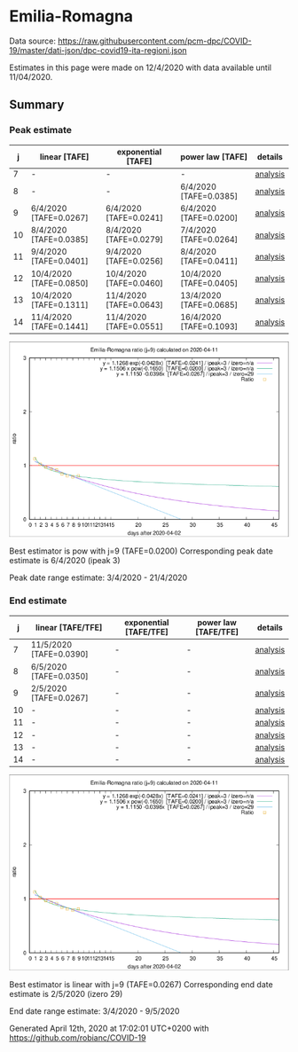 # Emilia-Romagna


Data source: https://raw.githubusercontent.com/pcm-dpc/COVID-19/master/dati-json/dpc-covid19-ita-regioni.json

Estimates in this page were made on 12/4/2020 with data available until 11/04/2020.


## Summary 

### Peak estimate 
|j|linear [TAFE]|exponential [TAFE]|power law [TAFE]|details|
|---|----|-----------|---------|-------|
|7|-|-|-|[analysis](COVID-19_emilia-romagna_j7_2020-04-11.md)|
|8|-|-|6/4/2020 [TAFE=0.0385]|[analysis](COVID-19_emilia-romagna_j8_2020-04-11.md)|
|9|6/4/2020 [TAFE=0.0267]|6/4/2020 [TAFE=0.0241]|6/4/2020 [TAFE=0.0200]|[analysis](COVID-19_emilia-romagna_j9_2020-04-11.md)|
|10|8/4/2020 [TAFE=0.0385]|8/4/2020 [TAFE=0.0279]|7/4/2020 [TAFE=0.0264]|[analysis](COVID-19_emilia-romagna_j10_2020-04-11.md)|
|11|9/4/2020 [TAFE=0.0401]|9/4/2020 [TAFE=0.0256]|8/4/2020 [TAFE=0.0411]|[analysis](COVID-19_emilia-romagna_j11_2020-04-11.md)|
|12|10/4/2020 [TAFE=0.0850]|10/4/2020 [TAFE=0.0460]|10/4/2020 [TAFE=0.0405]|[analysis](COVID-19_emilia-romagna_j12_2020-04-11.md)|
|13|10/4/2020 [TAFE=0.1311]|11/4/2020 [TAFE=0.0643]|13/4/2020 [TAFE=0.0685]|[analysis](COVID-19_emilia-romagna_j13_2020-04-11.md)|
|14|11/4/2020 [TAFE=0.1441]|11/4/2020 [TAFE=0.0551]|16/4/2020 [TAFE=0.1093]|[analysis](COVID-19_emilia-romagna_j14_2020-04-11.md)|

![best peak estimate](COVID-19_emilia-romagna_j9_2020-04-11.png)

Best estimator is pow with j=9 (TAFE=0.0200)
Corresponding peak date estimate is 6/4/2020 (ipeak 3)


Peak date range estimate: 3/4/2020 - 21/4/2020

### End estimate 
|j|linear [TAFE/TFE]|exponential [TAFE/TFE]|power law [TAFE/TFE]|details|
|---|----|-----------|---------|-------|
|7|11/5/2020 [TAFE=0.0390]|-|-|[analysis](COVID-19_emilia-romagna_j7_2020-04-11.md)|
|8|6/5/2020 [TAFE=0.0350]|-|-|[analysis](COVID-19_emilia-romagna_j8_2020-04-11.md)|
|9|2/5/2020 [TAFE=0.0267]|-|-|[analysis](COVID-19_emilia-romagna_j9_2020-04-11.md)|
|10|-|-|-|[analysis](COVID-19_emilia-romagna_j10_2020-04-11.md)|
|11|-|-|-|[analysis](COVID-19_emilia-romagna_j11_2020-04-11.md)|
|12|-|-|-|[analysis](COVID-19_emilia-romagna_j12_2020-04-11.md)|
|13|-|-|-|[analysis](COVID-19_emilia-romagna_j13_2020-04-11.md)|
|14|-|-|-|[analysis](COVID-19_emilia-romagna_j14_2020-04-11.md)|

![best zero estimate](COVID-19_emilia-romagna_j9_2020-04-11.png)

Best estimator is linear with j=9 (TAFE=0.0267)
Corresponding end date estimate is 2/5/2020 (izero 29)


End date range estimate: 3/4/2020 - 9/5/2020

Generated April 12th, 2020 at 17:02:01 UTC+0200 with https://github.com/robianc/COVID-19
